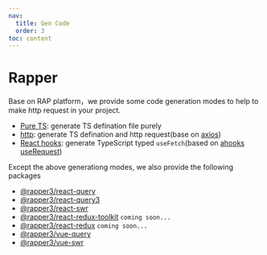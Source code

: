 ```yaml
---
nav:
  title: Gen Code
  order: 3
toc: content
---
```


# Rapper

Base on RAP platform，we provide some code generation modes to help to make http request in your project.

- [Pure TS](./code/ts): generate TS defination file purely
- [http](./code/http): generate TS defination and http request(base on [axios](https://github.com/axios/axios))
- [React hooks](./code/react): generate TypeScript typed `useFetch`(based on [ahooks useRequest](https://ahooks.js.org/hooks/use-request/index))

Except the above generationg modes, we also provide the following packages

- [@rapper3/react-query](./code/react/react-query)
- [@rapper3/react-query3](./code/react/react-query3)
- [@rapper3/react-swr](./code/react/react-swr)
- [@rapper3/react-redux-toolkit](./code/react/redux-toolkit) `coming soon...`
- [@rapper3/react-redux](./code/react/redux) `coming soon...`
- [@rapper3/vue-query]('./code/vue/vue-query')
- [@rapper3/vue-swr](./code/vue/vue-swr)

